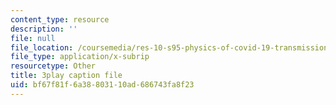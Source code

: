 ```yaml
---
content_type: resource
description: ''
file: null
file_location: /coursemedia/res-10-s95-physics-of-covid-19-transmission-fall-2020/bf67f81f6a38803110ad686743fa8f23_K10Q4EUFE6k.srt
file_type: application/x-subrip
resourcetype: Other
title: 3play caption file
uid: bf67f81f-6a38-8031-10ad-686743fa8f23
---
```

